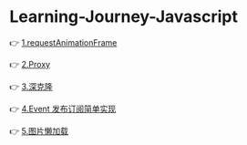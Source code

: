 # Learning-Journey-Javascript

👉 [1.requestAnimationFrame](https://github.com/piaoyidage/Learning-Journey-Javascript/tree/master/demo-01)

👉 [2.Proxy](https://github.com/piaoyidage/Learning-Journey-Javascript/tree/master/demo-02)

👉 [3.深克隆](https://github.com/piaoyidage/Learning-Journey-Javascript/tree/master/demo-03)

👉 [4.Event 发布订阅简单实现](https://github.com/piaoyidage/Learning-Journey-Javascript/tree/master/demo-04)

👉 [5.图片懒加载](https://github.com/piaoyidage/Learning-Journey-Javascript/tree/master/demo-05)

